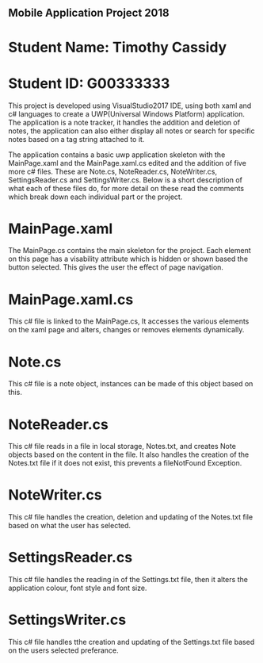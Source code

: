## 		Mobile Application Project 2018

#	Student Name:	Timothy Cassidy
#	Student ID:	G00333333


This project is developed using VisualStudio2017 IDE, using both xaml and c# languages to
create a UWP(Universal Windows Platform) application. The application is a note tracker,
it handles the addition and deletion of notes, the application can also either display all
notes or search for specific notes based on a tag string attached to it.

The application contains a basic uwp application skeleton with the MainPage.xaml and the 
MainPage.xaml.cs edited and the addition of five more c# files. These are Note.cs, 
NoteReader.cs, NoteWriter.cs, SettingsReader.cs and SettingsWriter.cs. Below is a short
description of what each of these files do, for more detail on these read the comments
which break down each individual part or the project.

#	MainPage.xaml
The MainPage.cs contains the main skeleton for the project. Each element on this page has
a visability attribute which is hidden or shown based the button selected. This gives the
user the effect of page navigation.

#	MainPage.xaml.cs
This c# file is linked to the MainPage.cs, It accesses the various elements on the xaml page
and alters, changes or removes elements dynamically.

#	Note.cs
This c# file is a note object, instances can be made of this object based on this.

#	NoteReader.cs
This c# file reads in a file in local storage, Notes.txt, and creates Note objects based 
on the content in the file. It also handles the creation of the Notes.txt file if it does
not exist, this prevents a fileNotFound Exception.

#	NoteWriter.cs
This c# file handles the creation, deletion and updating of the Notes.txt file based on
what the user has selected.

#	SettingsReader.cs
This c# file handles the reading in of the Settings.txt file, then it alters the application
colour, font style and font size.

#	SettingsWriter.cs
This c# file handles tthe creation and updating of the Settings.txt file based on the users
selected preferance.
